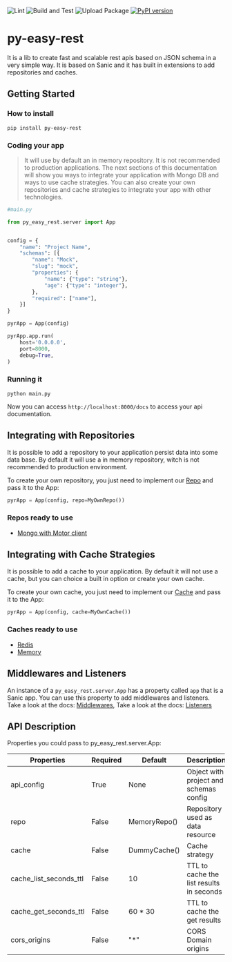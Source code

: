 ![Lint](https://github.com/JeanPinzon/py-easy-rest/actions/workflows/python-lint.yml/badge.svg)
![Build and Test](https://github.com/JeanPinzon/py-easy-rest/actions/workflows/python-test.yml/badge.svg)
![Upload Package](https://github.com/JeanPinzon/py-easy-rest/actions/workflows/python-publish.yml/badge.svg)
[![PyPI version](https://badge.fury.io/py/py-easy-rest.svg)](https://badge.fury.io/py/py-easy-rest)


# py-easy-rest

It is a lib to create fast and scalable rest apis based on JSON schema in a very simple way. 
It is based on Sanic and it has built in extensions to add repositories and caches.


## Getting Started


### How to install

`pip install py-easy-rest`


### Coding your app

> It will use by default an in memory repository. It is not recommended to production applications. 
> The next sections of this documentation will show you ways to integrate your application with Mongo DB and ways to use cache strategies.
> You can also create your own repositories and cache strategies to integrate your app with other technologies.

```python
#main.py

from py_easy_rest.server import App


config = {
    "name": "Project Name",
    "schemas": [{
        "name": "Mock",
        "slug": "mock",
        "properties": {
            "name": {"type": "string"},
            "age": {"type": "integer"},
        },
        "required": ["name"],
    }]
}

pyrApp = App(config)

pyrApp.app.run(
    host='0.0.0.0',
    port=8000,
    debug=True,
)
```


### Running it

`python main.py`

Now you can access `http://localhost:8000/docs` to access your api documentation.


## Integrating with Repositories

It is possible to add a repository to your application persist data into some data base. 
By default it will use a in memory repository, witch is not recommended to production environment.

To create your own repository, you just need to implement our [Repo](https://github.com/JeanPinzon/py-easy-rest/blob/master/py_easy_rest/repos/__init__.py#L16) and pass it to the App: 


```python
pyrApp = App(config, repo=MyOwnRepo())
```


### Repos ready to use

- [Mongo with Motor client](https://github.com/JeanPinzon/py-easy-rest-mongo-motor-client)


## Integrating with Cache Strategies

It is possible to add a cache to your application. 
By default it will not use a cache, but you can choice a built in option or create your own cache.

To create your own cache, you just need to implement our [Cache](https://github.com/JeanPinzon/py-easy-rest/blob/master/py_easy_rest/caches/__init__.py#L16) and pass it to the App: 


```python
pyrApp = App(config, cache=MyOwnCache())
```


### Caches ready to use

- [Redis](https://github.com/JeanPinzon/py-easy-rest-redis-cache)
- [Memory](https://github.com/JeanPinzon/py-easy-rest-memory-cache)


## Middlewares and Listeners

An instance of a `py_easy_rest.server.App` has a property called `app` that is a Sanic app. You can use this property to add middlewares and listeners. 
Take a look at the docs: [Middlewares](https://sanicframework.org/guide/basics/middleware.html#attaching-middleware), 
Take a look at the docs: [Listeners](https://sanicframework.org/guide/basics/listeners.html)


## API Description

Properties you could pass to py_easy_rest.server.App:

| Properties             | Required | Default      | Description                              |
|------------------------|----------|--------------|------------------------------------------|
| api_config             | True     | None         | Object with project and schemas config   |
| repo                   | False    | MemoryRepo() | Repository used as data resource         |
| cache                  | False    | DummyCache() | Cache strategy                           |
| cache_list_seconds_ttl | False    | 10           | TTL to cache the list results in seconds |
| cache_get_seconds_ttl  | False    | 60 * 30      | TTL to cache the get results             |
| cors_origins           | False    | "*"          | CORS Domain origins                      |
